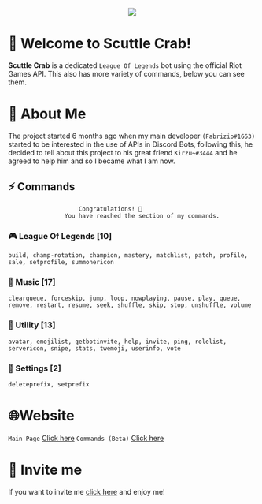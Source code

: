 <p align="center">
  <img src="https://i.imgur.com/xehA0ck.png" />
</p>

# 👋 Welcome to Scuttle Crab!

**Scuttle Crab** is a dedicated `League Of Legends` bot using the official Riot Games API.
This also has more variety of commands, below you can see them.

# 🔰 About Me

The project started 6 months ago when my main developer `(Fabrizio#1663)` started to be interested in the use of APIs in Discord Bots, following this, he decided to tell about this project to his great friend `Kirzu~#3444` and he agreed to help him and so I became what I am now.

## ⚡ Commands

    					Congratulations! 🥳
    		        You have reached the section of my commands.

### 🎮 League Of Legends [10]

```
build, champ-rotation, champion, mastery, matchlist, patch, profile, sale, setprofile, summonericon
```

### 🎵 Music [17]

```
clearqueue, forceskip, jump, loop, nowplaying, pause, play, queue, remove, restart, resume, seek, shuffle, skip, stop, unshuffle, volume
```

### 🎃 Utility [13]

```
avatar, emojilist, getbotinvite, help, invite, ping, rolelist, servericon, snipe, stats, twemoji, userinfo, vote
```

### 🔧 Settings [2]

```
deleteprefix, setprefix
```

# 🌐Website

`Main Page` [Click here](https://scuttlecrab.ml/)
`Commands (Beta)` [Click here](https://scuttlecrab.ml/commands.html)

# 💜 Invite me

If you want to invite me [click here](https://discord.com/api/oauth2/authorize?client_id=855554329897336852&permissions=277330906608&scope=bot%20applications.commands) and enjoy me!
